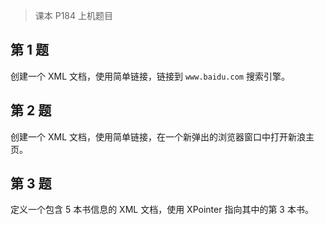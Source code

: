 > 课本 P184 上机题目



## 第 1 题

创建一个 XML 文档，使用简单链接，链接到 `www.baidu.com` 搜索引擎。



## 第 2 题

创建一个 XML 文档，使用简单链接，在一个新弹出的浏览器窗口中打开新浪主页。



## 第 3 题

定义一个包含 5 本书信息的 XML 文档，使用 XPointer 指向其中的第 3 本书。

